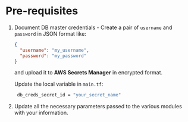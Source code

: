 # Pre-requisites

1. Document DB master credentials - Create a pair of `username` and `password` in JSON format like:

   ```json
   {
     "username": "my_username",
     "password": "my_password"
   }
   ```

   and upload it to **AWS Secrets Manager** in encrypted format.

   Update the local variable in `main.tf`:

   ```sh
    db_creds_secret_id = "your_secret_name"
   ```

1. Update all the necessary parameters passed to the various modules with your information.
